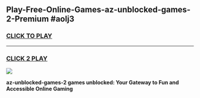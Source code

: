 
## Play-Free-Online-Games-az-unblocked-games-2-Premium #aolj3
<h3>
<a href="https://premium.freeplayer.one?title=az-unblocked-games-2&ref=8M">CLICK TO PLAY</a></h3>
<hr>

<h3>
<a href="https://premium.freeplayer.one?title=az-unblocked-games-2&ref=8M">CLICK 2 PLAY</a>
  
</h3>

<a href="https://premium.freeplayer.one?title=az-unblocked-games-2&ref=8M"><img src="https://clearcache.store/games.png"></a>


**az-unblocked-games-2 games unblocked: Your Gateway to Fun and Accessible Online Gaming**
